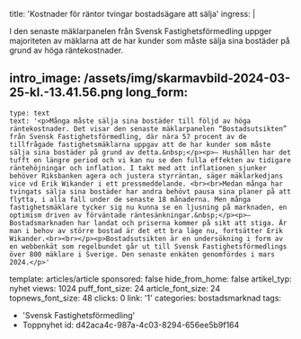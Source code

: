 title: 'Kostnader för räntor tvingar bostadsägare att sälja'
ingress: |
  <p>I den senaste mäklarpanelen från Svensk Fastighetsförmedling uppger majoriteten av mäklarna att de har kunder som måste sälja sina bostäder på grund av höga räntekostnader.
  </p>
  
intro_image: /assets/img/skarmavbild-2024-03-25-kl.-13.41.56.png
long_form:
  -
    type: text
    text: '<p>Många måste sälja sina bostäder till följd av höga räntekostnader. Det visar den senaste mäklarpanelen “Bostadsutsikten” från Svensk Fastighetsförmedling, där nära 57 procent av de tillfrågade fastighetsmäklarna uppgav att de har kunder som måste sälja sina bostäder på grund av detta.&nbsp;</p><p>– Hushållen har det tufft en längre period och vi kan nu se den fulla effekten av tidigare räntehöjningar och inflation. I takt med att inflationen sjunker behöver Riksbanken agera och justera styrräntan, säger mäklarkedjans vice vd Erik Wikander i ett pressmeddelande. <br><br>Medan många har tvingats sälja sina bostäder har andra behövt pausa sina planer på att flytta, i alla fall under de senaste 18 månaderna. Men många fastighetsmäklare tycker sig nu kunna se en ljusning på marknaden, en optimism driven av förväntade räntesänkningar.&nbsp;</p><p>– Bostadsmarknaden har landat och priserna kommer på sikt att stiga. Är man i behov av större bostad är det ett bra läge nu, fortsätter Erik Wikander.<br><br></p><p>Bostadsutsikten är en undersökning i form av en webbenkät som regelbundet går ut till Svensk Fastighetsförmedlings över 800 mäklare i Sverige. Den senaste enkäten genomfördes i mars 2024.</p>'
template: articles/article
sponsored: false
hide_from_home: false
artikel_typ: nyhet
views: 1024
puff_font_size: 24
article_font_size: 24
topnews_font_size: 48
clicks: 0
link: '1'
categories: bostadsmarknad
tags:
  - 'Svensk Fastighetsförmedling'
  - Toppnyhet
id: d42aca4c-987a-4c03-8294-656ee5b9f164
